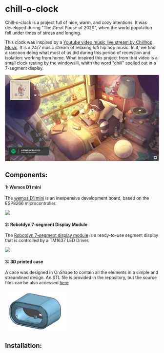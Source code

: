 # chill-o-clock

Chill-o-clock is a project full of nice, warm, and cozy intentions. It was developed during "The Great Pause of 2020", when the world population fell under times of stress and longing.

This clock was inspired by a [Youtube video music live stream by Chillhop Music](https://www.youtube.com/watch?v=7NOSDKb0HlU). It is a 24/7 music stream of relaxing lofi hip hop music. In it, we find a raccoon doing what most of us did during this period of recession and isolation: working from home. What inspired this project from that video is a small clock resting by the windowsill, whith the word "chill" spelled out in a 7-segment display.
<!-- ![Image](chill.png =100px) -->
<img src="images/chill.png" width="800">

## Components:

#### 1: Wemos D1 mini

The [wemos D1 mini](https://docs.wemos.cc/en/latest/d1/d1_mini.html) is an inexpensive development board, based on the ESP8266 microcontroller. 

<img src="https://docs.wemos.cc/en/latest/_images/d1_mini_v3.1.0_1_16x16.jpg" width="200">

#### 2: Robotdyn 7-segment Display Module

The [Robotdyn 7-segment display module](https://www.tinytronics.nl/shop/nl/verlichting/led-segment-display/robotdyn-segmenten-display-module-4-karakters-klok-wit-tm1637) is a ready-to-use segment display that is controlled by a TM1637 LED Driver.

<img src="https://www.tinytronics.nl/shop/image/cache/data/product-1005/4%20digit%20TM1637%201-1000x1000.jpg" width="200">

#### 3: 3D printed case

A case was designed in OnShape to contain all the elements in a simple and streamlined design. An STL file is provided in the repository, but the source files can be also accessed [here](https://cad.onshape.com/documents/08340cc6f29862dcc528953b/w/b77ac7df4f203161906391dc/e/95ec5e5d9ebae1b337644027)

<img src="images/case.png" width="200">

## Installation:
